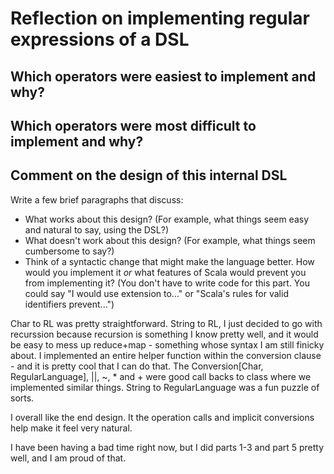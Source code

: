 # Reflection on implementing regular expressions of a DSL

## Which operators were easiest to implement and why?

## Which operators were most difficult to implement and why?

## Comment on the design of this internal DSL

Write a few brief paragraphs that discuss:

- What works about this design? (For example, what things seem easy and
  natural to say, using the DSL?)
- What doesn't work about this design? (For example, what things seem
  cumbersome to say?)
- Think of a syntactic change that might make the language better. How would
  you implement it _or_ what features of Scala would prevent you from
  implementing it? (You don't have to write code for this part. You could say
  "I would use extension to..." or "Scala's rules for valid
  identifiers prevent...")

Char to RL was pretty straightforward. String to RL, I just decided to go with recurssion because 
recursion is something I know pretty well, and it would be easy to mess up reduce+map - something whose syntax I am still finicky about. I implemented an entire helper function within the conversion 
clause - and it is pretty cool that I can do that. The Conversion[Char, RegularLanguage], ||, ~, * and + were good call backs to class where we implemented similar things. String to RegularLanguage was a fun puzzle of sorts. 

I overall like the end design. It the operation calls and implicit conversions help make it feel very natural. 

I have been having a bad time right now, but I did parts 1-3 and part 5 pretty well, and I am proud of that. 